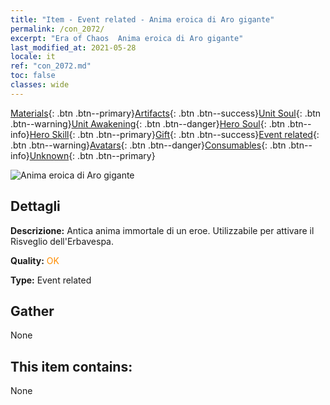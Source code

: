 ```yaml
---
title: "Item - Event related - Anima eroica di Aro gigante"
permalink: /con_2072/
excerpt: "Era of Chaos  Anima eroica di Aro gigante"
last_modified_at: 2021-05-28
locale: it
ref: "con_2072.md"
toc: false
classes: wide
---
```

 [Materials](/ItemsIT/){: .btn .btn--primary}[Artifacts](/ItemsIT/Artifacts/){: .btn .btn--success}[Unit Soul](/ItemsIT/UnitSoul/){: .btn .btn--warning}[Unit Awakening](/ItemsIT/UnitAwakening/){: .btn .btn--danger}[Hero Soul](/ItemsIT/HeroSoul/){: .btn .btn--info}[Hero Skill](/ItemsIT/HeroSkill/){: .btn .btn--primary}[Gift](/ItemsIT/Gift/){: .btn .btn--success}[Event related](/ItemsIT/Events/){: .btn .btn--warning}[Avatars](/ItemsIT/Avatars/){: .btn .btn--danger}[Consumables](/ItemsIT/Consumables/){: .btn .btn--info}[Unknown](/ItemsIT/Unknown/){: .btn .btn--primary}

 ![Anima eroica di Aro gigante](/images/t/juexing_808.jpg)

## Dettagli
 **Descrizione:** Antica anima immortale di un eroe. Utilizzabile per attivare il Risveglio dell'Erbavespa.

 **Quality:** <span style="color: #FF8C00">OK</span>

 **Type:** Event related

## Gather

  None

## This item contains:

  None

